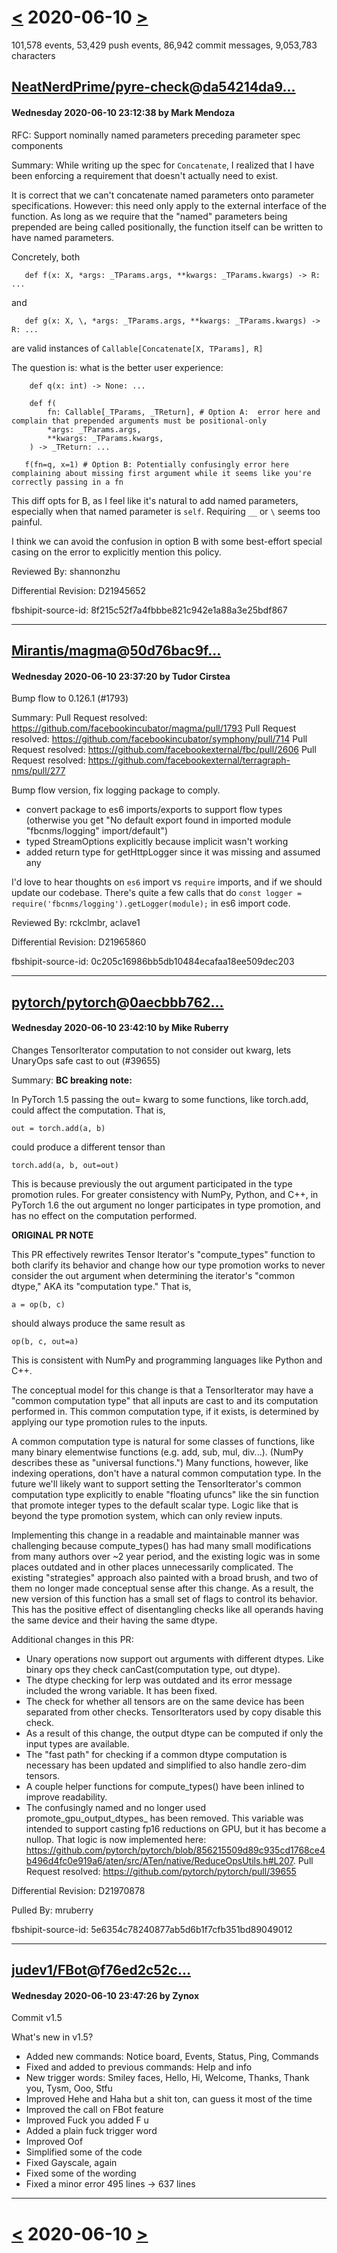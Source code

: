 # [<](2020-06-09.md) 2020-06-10 [>](2020-06-11.md)

101,578 events, 53,429 push events, 86,942 commit messages, 9,053,783 characters


## [NeatNerdPrime/pyre-check](https://github.com/NeatNerdPrime/pyre-check)@[da54214da9...](https://github.com/NeatNerdPrime/pyre-check/commit/da54214da93f0923d40fbd4ed1b57a8267383911)
#### Wednesday 2020-06-10 23:12:38 by Mark Mendoza

RFC: Support nominally named parameters preceding parameter spec components

Summary:
While writing up the spec for `Concatenate`, I realized that I have been enforcing a requirement that doesn't actually need to exist.

It is correct that we can't concatenate named parameters onto parameter specifications.  However: this need only apply to the external interface of the function.  As long as we require that the "named" parameters being prepended are being called positionally, the function itself can be written to have named parameters.

Concretely, both
```
   def f(x: X, *args: _TParams.args, **kwargs: _TParams.kwargs) -> R: ...
 ```
and
```
   def g(x: X, \, *args: _TParams.args, **kwargs: _TParams.kwargs) -> R: ...
```
are valid instances of `Callable[Concatenate[X, TParams], R]`

The question is: what is the better user experience:

```
    def q(x: int) -> None: ...

    def f(
        fn: Callable[_TParams, _TReturn], # Option A:  error here and complain that prepended arguments must be positional-only
        *args: _TParams.args,
        **kwargs: _TParams.kwargs,
    ) -> _TReturn: ...

   f(fn=q, x=1) # Option B: Potentially confusingly error here complaining about missing first argument while it seems like you're correctly passing in a fn
```

This diff opts for B, as I feel like it's natural to add named parameters, especially when that named parameter is `self`.  Requiring `__` or `\` seems too painful.

I think we can avoid the confusion in option B with some best-effort special casing on the error to explicitly mention this policy.

Reviewed By: shannonzhu

Differential Revision: D21945652

fbshipit-source-id: 8f215c52f7a4fbbbe821c942e1a88a3e25bdf867

---
## [Mirantis/magma](https://github.com/Mirantis/magma)@[50d76bac9f...](https://github.com/Mirantis/magma/commit/50d76bac9fa1b747ed4f538f15a8fcdac2994733)
#### Wednesday 2020-06-10 23:37:20 by Tudor Cirstea

Bump flow to 0.126.1 (#1793)

Summary:
Pull Request resolved: https://github.com/facebookincubator/magma/pull/1793
Pull Request resolved: https://github.com/facebookincubator/symphony/pull/714
Pull Request resolved: https://github.com/facebookexternal/fbc/pull/2606
Pull Request resolved: https://github.com/facebookexternal/terragraph-nms/pull/277

Bump flow version, fix logging package to comply.
- convert package to es6 imports/exports to support flow types (otherwise you get "No default export found in imported module "fbcnms/logging"  import/default")
- typed StreamOptions explicitly because implicit wasn't working
- added return type for getHttpLogger since it was missing and assumed any

I'd love to hear thoughts on `es6` import vs `require` imports, and if we should update our codebase. There's quite a few calls that do `const logger = require('fbcnms/logging').getLogger(module);` in es6 import code.

Reviewed By: rckclmbr, aclave1

Differential Revision: D21965860

fbshipit-source-id: 0c205c16986bb5db10484ecafaa18ee509dec203

---
## [pytorch/pytorch](https://github.com/pytorch/pytorch)@[0aecbbb762...](https://github.com/pytorch/pytorch/commit/0aecbbb7625f8c5809b0a6ce7ca28c622404d8a2)
#### Wednesday 2020-06-10 23:42:10 by Mike Ruberry

Changes TensorIterator computation to not consider out kwarg, lets UnaryOps safe cast to out (#39655)

Summary:
**BC breaking note:**

In PyTorch 1.5 passing the out= kwarg to some functions, like torch.add, could affect the computation. That is,

```
out = torch.add(a, b)
```

could produce a different tensor than

```
torch.add(a, b, out=out)
```

This is because previously the out argument participated in the type promotion rules. For greater consistency with NumPy, Python, and C++, in PyTorch 1.6 the out argument no longer participates in type promotion, and has no effect on the computation performed.

**ORIGINAL PR NOTE**

This PR effectively rewrites Tensor Iterator's "compute_types" function to both clarify its behavior and change how our type promotion works to never consider the out argument when determining the iterator's "common dtype," AKA its "computation type." That is,

```
a = op(b, c)
```

should always produce the same result as

```
op(b, c, out=a)
```

This is consistent with NumPy and programming languages like Python and C++.

The conceptual model for this change is that a TensorIterator may have a "common computation type" that all inputs are cast to and its computation performed in. This common computation type, if it exists, is determined by applying our type promotion rules to the inputs.

A common computation type is natural for some classes of functions, like many binary elementwise functions (e.g. add, sub, mul, div...). (NumPy describes these as "universal functions.") Many functions, however, like indexing operations, don't have a natural common computation type. In the future we'll likely want to support setting the TensorIterator's common computation type explicitly to enable "floating ufuncs" like the sin function that promote integer types to the default scalar type. Logic like that is beyond the type promotion system, which can only review inputs.

Implementing this change in a readable and maintainable manner was challenging because compute_types() has had many small modifications from many authors over ~2 year period, and the existing logic was in some places outdated and in other places unnecessarily complicated. The existing "strategies" approach also painted with a broad brush, and two of them no longer made conceptual sense after this change. As a result, the new version of this function has a small set of flags to control its behavior. This has the positive effect of disentangling checks like all operands having the same device and their having the same dtype.

Additional changes in this PR:

- Unary operations now support out arguments with different dtypes. Like binary ops they check canCast(computation type, out dtype).
- The dtype checking for lerp was outdated and its error message included the wrong variable. It has been fixed.
- The check for whether all tensors are on the same device has been separated from other checks. TensorIterators used by copy disable this check.
- As a result of this change, the output dtype can be computed if only the input types are available.
- The "fast path" for checking if a common dtype computation is necessary has been updated and simplified to also handle zero-dim tensors.
- A couple helper functions for compute_types() have been inlined to improve readability.
- The confusingly named and no longer used promote_gpu_output_dtypes_ has been removed. This variable was intended to support casting fp16 reductions on GPU, but it has become a nullop. That logic is now implemented here: https://github.com/pytorch/pytorch/blob/856215509d89c935cd1768ce4b496d4fc0e919a6/aten/src/ATen/native/ReduceOpsUtils.h#L207.
Pull Request resolved: https://github.com/pytorch/pytorch/pull/39655

Differential Revision: D21970878

Pulled By: mruberry

fbshipit-source-id: 5e6354c78240877ab5d6b1f7cfb351bd89049012

---
## [judev1/FBot](https://github.com/judev1/FBot)@[f76ed2c52c...](https://github.com/judev1/FBot/commit/f76ed2c52c4cbfc17677a45559949c2809a8e06b)
#### Wednesday 2020-06-10 23:47:26 by Zynox

Commit v1.5

What's new in v1.5?
- Added new commands: Notice board, Events, Status, Ping, Commands
- Fixed and added to previous commands: Help and info
- New trigger words: Smiley faces, Hello, Hi, Welcome, Thanks, Thank you, Tysm, Ooo, Stfu
- Improved Hehe and Haha but a shit ton, can guess it most of the time
- Improved the call on FBot feature
- Improved Fuck you added F u
- Added a plain fuck trigger word
- Improved Oof
- Simplified some of the code
- Fixed Gayscale, again
- Fixed some of the wording
- Fixed a minor error
495 lines -> 637 lines

---

# [<](2020-06-09.md) 2020-06-10 [>](2020-06-11.md)

